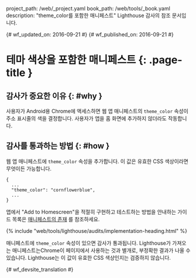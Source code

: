 project_path: /web/_project.yaml
book_path: /web/tools/_book.yaml
description: "theme_color를 포함한 매니페스트" Lighthouse 감사의 참조 문서입니다.

{# wf_updated_on: 2016-09-21 #}
{# wf_published_on: 2016-09-21 #}

# 테마 색상을 포함한 매니페스트  {: .page-title }

## 감사가 중요한 이유 {: #why }

사용자가 Android용 Chrome에 액세스하면 웹 앱 매니페스트의 `theme_color` 속성이
주소 표시줄의 색을 결정합니다. 사용자가 앱을 홈 화면에
추가하지 않더라도 작동합니다.

## 감사를 통과하는 방법 {: #how }

웹 앱 매니페스트에 `theme_color` 속성을 추가합니다. 이 값은 유효한
CSS 색상이라면 무엇이든 가능합니다.

    {
      ...
      "theme_color": "cornflowerblue",
      ...
    }

앱에서 "Add to Homescreen"을 적절히 구현하고 테스트하는 방법을 안내하는 가이드 목록은 [매니페스트의 존재](manifest-exists#how)
를 참조하세요.


{% include "web/tools/lighthouse/audits/implementation-heading.html" %}

매니페스트에 `theme_color` 속성이 있으면 감사가 통과됩니다.
Lighthouse가 가져오는 매니페스트는Chrome이 페이지에서 사용하는 것과 별개로, 부정확한 결과가 나올 수 있습니다.
 Lighthouse는
이 값이 유효한 CSS 색상인지는 검증하지 않습니다.


{# wf_devsite_translation #}
